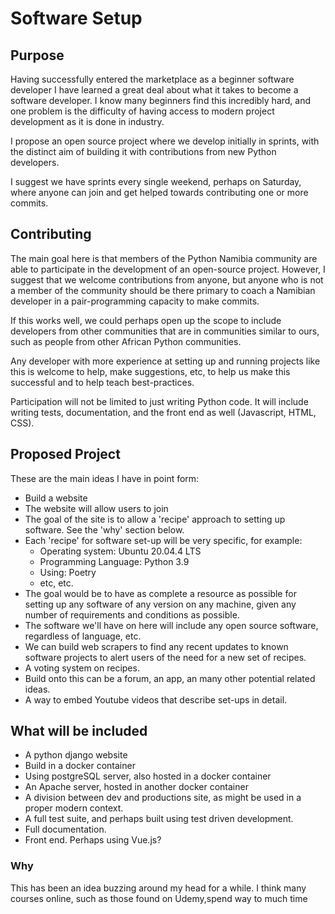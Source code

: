 # Software Setup

## Purpose

Having successfully entered the marketplace as a beginner software developer I have learned a great deal about what it takes
to become a software developer.  I know many beginners find this incredibly hard, and one problem is the difficulty of having access to modern project development as it is done in industry.

I propose an open source project where we develop initially in sprints, with the distinct aim of building it with contributions
from new Python developers.

I suggest we have sprints every single weekend, perhaps on Saturday, where anyone can join and get helped towards contributing
one or more commits.


## Contributing

The main goal here is that members of the Python Namibia community are able to participate in the development of an open-source project.  However, I suggest that we welcome contributions from anyone, but anyone who is not a member of the community should be there primary to coach a Namibian developer in a pair-programming capacity to make commits.

If this works well, we could perhaps open up the scope to include developers from other communities that are in communities similar to ours, such as people from other African Python communities.

Any developer with more experience at setting up and running projects like this is welcome to help, make suggestions, etc, to help us
make this successful and to help teach best-practices.

Participation will not be limited to just writing Python code.  It will include writing tests, documentation, and the front end as well (Javascript, HTML, CSS).


## Proposed Project

These are the main ideas I have in point form:

- Build a website
- The website will allow users to join
- The goal of the site is to allow a 'recipe' approach to setting up software.  See the 'why' section below.
- Each 'recipe' for software set-up will be very specific, for example:
  - Operating system: Ubuntu 20.04.4 LTS
  - Programming Language: Python 3.9
  - Using: Poetry
  - etc, etc.
- The goal would be to have as complete a resource as possible for setting up any software of any version on any machine, given any number of requirements and conditions as possible.
- The software we'll have on here will include any open source software, regardless of language, etc.
- We can build web scrapers to find any recent updates to known software projects to alert users of the need for a new set of recipes.
- A voting system on recipes.
- Build onto this can be a forum, an app, an many other potential related ideas.
- A way to embed Youtube videos that describe set-ups in detail.


## What will be included

- A python django website
- Build in a docker container
- Using postgreSQL server, also hosted in a docker container
- An Apache server, hosted in another docker container
- A division between dev and productions site, as might be used in a proper modern context.
- A full test suite, and perhaps built using test driven development.
- Full documentation.
- Front end.  Perhaps using Vue.js?


### Why

This has been an idea buzzing around my head for a while.  I think many courses online, such as those found on Udemy,spend way to much time